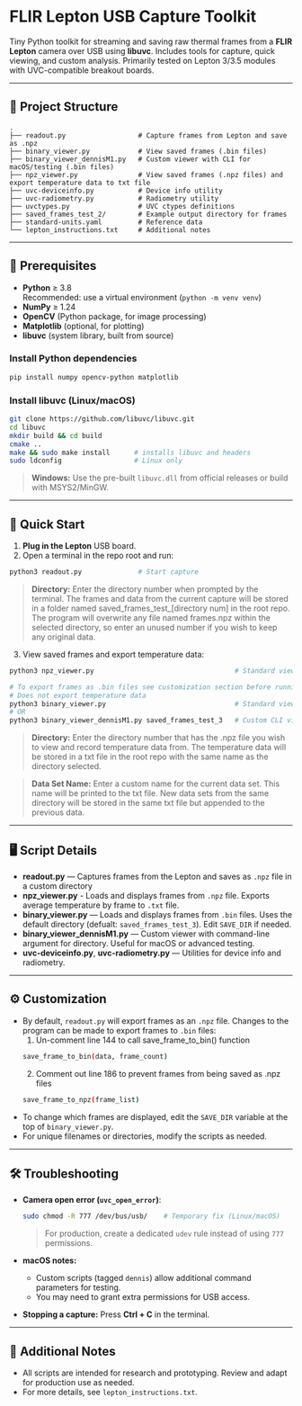 # FLIR Lepton USB Capture Toolkit

Tiny Python toolkit for streaming and saving raw thermal frames from a **FLIR Lepton** camera over USB using **libuvc**. Includes tools for capture, quick viewing, and custom analysis. Primarily tested on Lepton 3/3.5 modules with UVC-compatible breakout boards.

---

## 📁 Project Structure

```
.
├── readout.py                  # Capture frames from Lepton and save as .npz
├── binary_viewer.py            # View saved frames (.bin files)
├── binary_viewer_dennisM1.py   # Custom viewer with CLI for macOS/testing (.bin files)
├── npz_viewer.py               # View saved frames (.npz files) and export temperature data to txt file
├── uvc-deviceinfo.py           # Device info utility
├── uvc-radiometry.py           # Radiometry utility
├── uvctypes.py                 # UVC ctypes definitions
├── saved_frames_test_2/        # Example output directory for frames
├── standard-units.yaml         # Reference data
└── lepton_instructions.txt     # Additional notes
```

---

## 🔧 Prerequisites

- **Python** ≥ 3.8  
  Recommended: use a virtual environment (`python -m venv venv`)
- **NumPy** ≥ 1.24
- **OpenCV** (Python package, for image processing)
- **Matplotlib** (optional, for plotting)
- **libuvc** (system library, built from source)

### Install Python dependencies

```bash
pip install numpy opencv-python matplotlib
```

### Install libuvc (Linux/macOS)

```bash
git clone https://github.com/libuvc/libuvc.git
cd libuvc
mkdir build && cd build
cmake ..
make && sudo make install      # installs libuvc and headers
sudo ldconfig                  # Linux only
```

> **Windows:** Use the pre-built `libuvc.dll` from official releases or build with MSYS2/MinGW.

---

## 🚀 Quick Start

1. **Plug in the Lepton** USB board.
2. Open a terminal in the repo root and run:

```bash
python3 readout.py              # Start capture
```
> **Directory:** Enter the directory number when prompted by the terminal. The frames and data from the current capture will be stored in a folder named saved_frames_test_[directory num] in the root repo. The program will overwrite any file named frames.npz within the selected directory, so enter an unused number if you wish to keep any original data. 

3. View saved frames and export temperature data:

```bash
python3 npz_viewer.py                                   # Standard viewer for .npz files

# To export frames as .bin files see customization section before running these commands
# Does not export temperature data
python3 binary_viewer.py                                # Standard viewer for .bin files (uses default save dir)
# OR
python3 binary_viewer_dennisM1.py saved_frames_test_3   # Custom CLI viewer for .bin files (macOS/testing)
```
> **Directory:** Enter the directory number that has the .npz file you wish to view and record temperature data from. The temperature data will be stored in a txt file in the root repo with the same name as the directory selected. 

> **Data Set Name:** Enter a custom name for the current data set. This name will be printed to the txt file. New data sets from the same directory will be stored in the same txt file but appended to the previous data.

---

## 🖥️ Script Details

- **readout.py** — Captures frames from the Lepton and saves as `.npz` file in a custom directory
- **npz_viewer.py** - Loads and displays frames from `.npz` file. Exports average temperature by frame to `.txt` file.
- **binary_viewer.py** — Loads and displays frames from `.bin` files. Uses the default directory (defualt: `saved_frames_test_3`). Edit `SAVE_DIR` if needed.
- **binary_viewer_dennisM1.py** — Custom viewer with command-line argument for directory. Useful for macOS or advanced testing.
- **uvc-deviceinfo.py**, **uvc-radiometry.py** — Utilities for device info and radiometry.

---

## ⚙️ Customization
- By default, `readout.py` will export frames as an `.npz` file. Changes to the program can be made to export frames to `.bin` files:
    1. Un-comment line 144 to call save_frame_to_bin() function
    ```bash
    save_frame_to_bin(data, frame_count)
    ```
    2. Comment out line 186 to prevent frames from being saved as .npz files
    ```bash
    save_frame_to_npz(frame_list)
    ```
- To change which frames are displayed, edit the `SAVE_DIR` variable at the top of `binary_viewer.py`.
- For unique filenames or directories, modify the scripts as needed.

---

## 🛠️ Troubleshooting

- **Camera open error (`uvc_open_error`)**:
  ```bash
  sudo chmod -R 777 /dev/bus/usb/    # Temporary fix (Linux/macOS)
  ```
  > For production, create a dedicated `udev` rule instead of using `777` permissions.

- **macOS notes:**
  - Custom scripts (tagged `dennis`) allow additional command parameters for testing.
  - You may need to grant extra permissions for USB access.

- **Stopping a capture:** Press **Ctrl + C** in the terminal.

---

## 📄 Additional Notes

- All scripts are intended for research and prototyping. Review and adapt for production use as needed.
- For more details, see `lepton_instructions.txt`.
